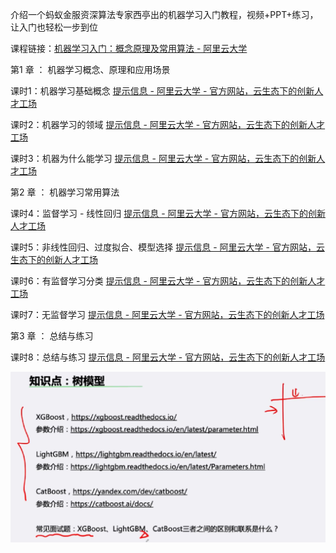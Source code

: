 介绍一个蚂蚁金服资深算法专家西亭出的机器学习入门教程，视频+PPT+练习，让入门也轻松一步到位

课程链接：[机器学习入门：概念原理及常用算法 - 阿里云大学](http://link.zhihu.com/?target=http%3A//t.cn/R0Wo0NV)

第1 章 ： 机器学习概念、原理和应用场景

课时1：机器学习基础概念 [提示信息 - 阿里云大学 - 官方网站，云生态下的创新人才工场](http://link.zhihu.com/?target=http%3A//t.cn/R0WlVlj)

课时2：机器学习的领域 [提示信息 - 阿里云大学 - 官方网站，云生态下的创新人才工场](http://link.zhihu.com/?target=http%3A//t.cn/R0WYAua)

课时3：机器为什么能学习 [提示信息 - 阿里云大学 - 官方网站，云生态下的创新人才工场](http://link.zhihu.com/?target=http%3A//t.cn/R0WYqmw)

第2 章 ： 机器学习常用算法

课时4：监督学习 - 线性回归 [提示信息 - 阿里云大学 - 官方网站，云生态下的创新人才工场](http://link.zhihu.com/?target=http%3A//t.cn/R0WYJy4)

课时5：非线性回归、过度拟合、模型选择 [提示信息 - 阿里云大学 - 官方网站，云生态下的创新人才工场](http://link.zhihu.com/?target=http%3A//t.cn/R0WYop0)

课时6：有监督学习分类 [提示信息 - 阿里云大学 - 官方网站，云生态下的创新人才工场](http://link.zhihu.com/?target=http%3A//t.cn/R0WYuAO)

课时7：无监督学习 [提示信息 - 阿里云大学 - 官方网站，云生态下的创新人才工场](http://link.zhihu.com/?target=http%3A//t.cn/R0WYDIm)

第3 章 ： 总结与练习

课时8：总结与练习 [提示信息 - 阿里云大学 - 官方网站，云生态下的创新人才工场](http://link.zhihu.com/?target=http%3A//t.cn/R0WThDB)



![Alt text](resources/image.png)